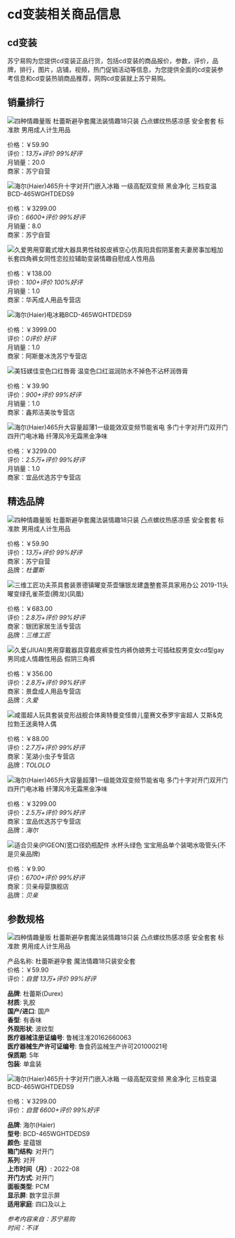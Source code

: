 # cd变装相关商品信息

## cd变装

苏宁易购为您提供cd变装正品行货，包括cd变装的商品报价，参数，评价，品牌，排行，图片，店铺，视频，热门促销活动等信息，为您提供全面的cd变装参考信息和cd变装热销商品推荐，网购cd变装就上苏宁易购。

## 销量排行

![四种情趣量贩 杜蕾斯避孕套魔法装情趣18只装 凸点螺纹热感凉感 安全套套 标准款 男用成人计生用品](//imgservice2.suning.cn/uimg1/b2c/image/y7vBhc9K58yfE_47K3RlFA.jpg_)

价格：￥59.90  
评价：_13万+评价_ _99%好评_  
月销量：20.0  
商家：苏宁自营

![海尔(Haier)465升十字对开门嵌入冰箱 一级高配双变频 黑金净化 三档变温 BCD-465WGHTDEDS9](//imgservice2.suning.cn/uimg1/b2c/image/zBTnmrPUJzb7aTDfUM5snw.jpg_)

价格：￥3299.00  
评价：_6600+评价_ _99%好评_  
月销量：8.0  
商家：苏宁自营

![久爱男用穿戴式增大器具男性硅胶皮裤空心仿真阳具假阴茎套夫妻房事加粗加长套四角裤女同性恋拉拉辅助变装情趣自慰成人性用品](//imgservice1.suning.cn/uimg1/b2c/image/8PBvzE5OZE6uSxtVzs1wNw.jpg_)

价格：￥138.00  
评价：_100+评价_ _100%好评_  
月销量：1.0  
商家：华芮成人用品专营店

![海尔(Haier)电冰箱BCD-465WGHTDEDS9](//imgservice3.suning.cn/uimg1/b2c/image/hLyWRp-dfKoxBbihFt5ntw.jpg_)

价格：￥3999.00  
评价：_0评价_ _好评_  
月销量：1.0  
商家：阿斯曼冰洗苏宁专营店

![美钰媄佳变色口红唇膏 温变色口红滋润防水不掉色不沾杯润唇膏](//imgservice2.suning.cn/uimg1/b2c/image/cwLoKH_4coluynnTHkFfKg.jpg_)

价格：￥39.90  
评价：_900+评价_ _99%好评_  
月销量：1.0  
商家：鑫邦洁美妆专营店

![海尔(Haier)465升大容量超薄1一级能效双变频节能省电 多门十字对开门双开门四开门电冰箱 纤薄风冷无霜黑金净味](//imgservice2.suning.cn/uimg1/b2c/image/Hh8Mjpa3C3c4FKVi5jDgdw.jpg_)

价格：￥3299.00  
评价：_2.5万+评价_ _99%好评_  
月销量：1.0  
商家：宜品优选苏宁专营店

## 精选品牌

![四种情趣量贩 杜蕾斯避孕套魔法装情趣18只装 凸点螺纹热感凉感 安全套套 标准款 男用成人计生用品](//imgservice2.suning.cn/uimg1/b2c/image/y7vBhc9K58yfE_47K3RlFA.jpg_)

价格：￥59.90  
评价：_13万+评价_ _99%好评_  
商家：苏宁自营  
品牌：_杜蕾斯_

![三维工匠功夫茶具套装景德镇曜变茶壶镶银龙建盏整套茶具家用办公 2019-11头曜变绿孔雀茶壶(腾龙)(凤凰)](//imgservice3.suning.cn/uimg1/b2c/image/jrQNJwVzfYKsmF3OoW0QQA.jpg_)

价格：￥683.00  
评价：_2.8万+评价_ _99%好评_  
商家：银团家居生活专营店  
品牌：_三维工匠_

![久爱(JIUAI)男用穿戴器具穿戴皮裤变性内裤伪娘男士可插硅胶男变女cd型gay男同成人情趣性用品 假阴三角裤](//imgservice2.suning.cn/uimg1/b2c/image/nW4GF8-XTyrdNLzg3AU-jQ.jpg_)

价格：￥356.00  
评价：_2.8万+评价_ _99%好评_  
商家：景盘成人用品专营店  
品牌：_久爱_

![咸蛋超人玩具套装变形战舰合体奥特曼变怪兽儿童赛文泰罗宇宙超人 艾斯&克拉勃王送奥特人偶](//imgservice5.suning.cn/uimg1/b2c/image/q3MF4SMdnRMjXJwNVuDvXw.jpg_)

价格：￥88.00  
评价：_2.7万+评价_ _99%好评_  
商家：芜湖小虫子专营店  
品牌：_TOLOLO_

![海尔(Haier)465升大容量超薄1一级能效双变频节能省电 多门十字对开门双开门四开门电冰箱 纤薄风冷无霜黑金净味](//imgservice2.suning.cn/uimg1/b2c/image/Hh8Mjpa3C3c4FKVi5jDgdw.jpg_)

价格：￥3299.00  
评价：_2.5万+评价_ _99%好评_  
商家：宜品优选苏宁专营店  
品牌：_海尔_

![适合贝亲(PIGEON)宽口径奶瓶配件 水杯头绿色 宝宝用品单个装喝水吸管头(不是贝亲品牌)](//imgservice2.suning.cn/uimg1/b2c/image/ePJzOvIymUX4nf3yvj73Ag.jpg_)

价格：￥9.90  
评价：_6700+评价_ _99%好评_  
商家：贝亲母婴旗舰店  
品牌：_贝亲_

## 参数规格

![四种情趣量贩 杜蕾斯避孕套魔法装情趣18只装 凸点螺纹热感凉感 安全套套 标准款 男用成人计生用品](//imgservice2.suning.cn/uimg1/b2c/image/y7vBhc9K58yfE_47K3RlFA.jpg_200w_200h_4e)

产品名称: 杜蕾斯避孕套 魔法情趣18只装安全套  
价格：￥59.90  
评价：_自营 13万+评价 99%好评_  

**品牌**: 杜蕾斯(Durex)  
**材质**: 乳胶  
**国产/进口**: 国产  
**香型**: 有香味  
**外观形状**: 波纹型  
**医疗器械注册证编号**: 鲁械注准20162660063  
**医疗器械生产许可证编号**: 鲁食药监械生产许可20100021号  
**保质期**: 5年  
**包装**: 单盒装  

![海尔(Haier)465升十字对开门嵌入冰箱 一级高配双变频 黑金净化 三档变温 BCD-465WGHTDEDS9](//imgservice2.suning.cn/uimg1/b2c/image/zBTnmrPUJzb7aTDfUM5snw.jpg_200w_200h_4e)

价格：￥3299.00  
评价：_自营 6600+评价 99%好评_  

**品牌**: 海尔(Haier)  
**型号**: BCD-465WGHTDEDS9  
**颜色**: 星蕴银  
**箱门结构**: 对开门  
**系列**: 对开  
**上市时间（月）**: 2022-08  
**开门方式**: 对开门  
**面板类型**: PCM  
**显示屏**: 数字显示屏  
**适用家庭**: 四口及以上  

_参考内容来自：苏宁易购_  
_时间：不详_  